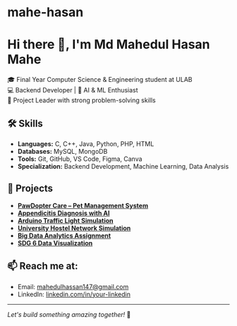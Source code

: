 # mahe-hasan
# Hi there 👋, I'm Md Mahedul Hasan Mahe

🎓 Final Year Computer Science & Engineering student at ULAB  
💻 Backend Developer | 🤖 AI & ML Enthusiast  
🚀 Project Leader with strong problem-solving skills  

## 🛠️ Skills
- **Languages:** C, C++, Java, Python, PHP, HTML  
- **Databases:** MySQL, MongoDB  
- **Tools:** Git, GitHub, VS Code, Figma, Canva  
- **Specialization:** Backend Development, Machine Learning, Data Analysis  

## 📌 Projects
- **[PawDopter Care – Pet Management System](#)**  
- **[Appendicitis Diagnosis with AI](#)**  
- **[Arduino Traffic Light Simulation](#)**  
- **[University Hostel Network Simulation](#)**  
- **[Big Data Analytics Assignment](#)**  
- **[SDG 6 Data Visualization](#)**  

## 📫 Reach me at:  
- Email: mahedulhassan147@gmail.com  
- LinkedIn: [linkedin.com/in/your-linkedin](#)  

---
*Let's build something amazing together!* 🚀


